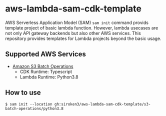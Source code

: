 # aws-lambda-sam-cdk-template

AWS Serverless Application Model (SAM) `sam init` command provids template project of basic lambda function. However, lambda usecases are not only API gateway backends but also other AWS services.
This repository provides templates for Lambda projects beyond the basic usage.

## Supported AWS Services

- [Amazon S3 Batch Operations](https://aws.amazon.com/s3/features/batch-operations/)
    - CDK Runtime: Typescript
    - Lambda Runtime: Python3.8

## How to use

```console
$ sam init --location gh:siroken3/aws-lambda-sam-cdk-template/s3-batch-operations/python3.8
```
